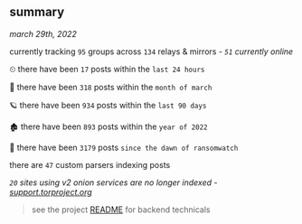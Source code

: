 
## summary
_march 29th, 2022_

currently tracking `95` groups across `134` relays & mirrors - _`51` currently online_

⏲ there have been `17` posts within the `last 24 hours`

🦈 there have been `318` posts within the `month of march`

🪐 there have been `934` posts within the `last 90 days`

🏚 there have been `893` posts within the `year of 2022`

🦕 there have been `3179` posts `since the dawn of ransomwatch`

there are `47` custom parsers indexing posts

_`20` sites using v2 onion services are no longer indexed - [support.torproject.org](https://support.torproject.org/onionservices/v2-deprecation/)_

> see the project [README](https://github.com/thetanz/ransomwatch#ransomwatch--) for backend technicals
